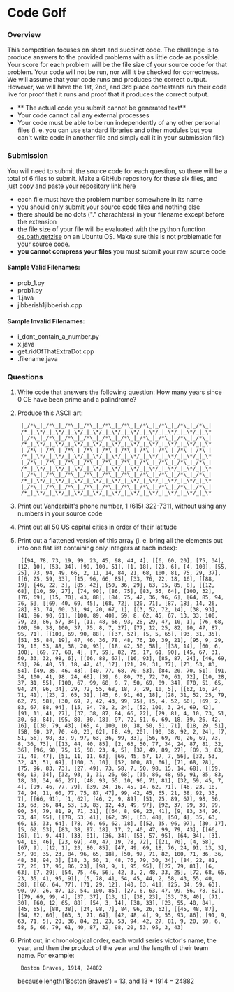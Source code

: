 # Code Golf


### Overview
This competition focuses on short and succinct code. 
The challenge is to produce answers to the provided problems with as little code as possible.
Your score for each problem will be the file size of your source code for that problem. Your code will not be run,
nor will it be checked for correctness. We will assume that your code runs and produces the correct output.
However, we will have the 1st, 2nd, and 3rd place contestants run their code live for proof that
it runs and proof that it produces the correct output.
* ** The actual code you submit cannot be generated text**
* Your code cannot call any external processes
* Your code must be able to be run independently of any other personal files (i. e. you can use standard libraries and other modules but you can't write code in another file and simply call it in your submission file)

### Submission
You will need to submit the source code for each question, so there will be a total of 6 files to submit.
Make a GitHub repository for these six files, and just copy and paste your repository link [here](https://docs.google.com/a/vanderbilt.edu/forms/d/e/1FAIpQLSfRFw3QpcDT8isA3lH1iNk3xvMhMzqeA6-FPLrShLZVs4VrSg/viewform)
* each file must have the problem number somewhere in its name
* you should only submit your source code files and nothing else
* there should be no dots ("." charachters) in your filename except before the extension
* the file size of your file will be evaluated with the python function [os.path.getzise](https://docs.python.org/2/library/os.path.html?highlight=os.path.getsize#os.path.getsize) on an Ubuntu OS. Make sure this is not problematic for your source code.
* **you cannot compress your files** you must submit your raw source code

#### Sample Valid Filenames:
* prob_1.py
* prob1.py
* 1.java
* jibberish1jibberish.cpp

#### Sample Invalid Filenames:
* i_dont_contain_a_number.py
* x.java
* get.ridOfThatExtraDot.cpp
* .filename.java

### Questions

1. Write code that answers the following question: How many years since 0 CE have been prime and a palindrome?
2. Produce this ASCII art:

        |_/*\_|_/*\_|_/*\_|_/*\_|_/*\_|_/*\_|_/*\_|_/*\_|_/*\_|_/*\_|
        /*_|_\*/_|_\*/_|_\*/_|_\*/_|_\*/_|_\*/_|_\*/_|_\*/_|_\*/_|_\*
        |_/*\_|_/*\_|_/*\_|_/*\_|_/*\_|_/*\_|_/*\_|_/*\_|_/*\_|_/*\_|
        /*_|_\*/_|_\*/_|_\*/_|_\*/_|_\*/_|_\*/_|_\*/_|_\*/_|_\*/_|_\*
        |_/*\_|_/*\_|_/*\_|_/*\_|_/*\_|_/*\_|_/*\_|_/*\_|_/*\_|_/*\_|
        /*_|_\*/_|_\*/_|_\*/_|_\*/_|_\*/_|_\*/_|_\*/_|_\*/_|_\*/_|_\*
        |_/*\_|_/*\_|_/*\_|_/*\_|_/*\_|_/*\_|_/*\_|_/*\_|_/*\_|_/*\_|
        /*_|_\*/_|_\*/_|_\*/_|_\*/_|_\*/_|_\*/_|_\*/_|_\*/_|_\*/_|_\*
        |_/*\_|_/*\_|_/*\_|_/*\_|_/*\_|_/*\_|_/*\_|_/*\_|_/*\_|_/*\_|
        /*_|_\*/_|_\*/_|_\*/_|_\*/_|_\*/_|_\*/_|_\*/_|_\*/_|_\*/_|_\*
        |_/*\_|_/*\_|_/*\_|_/*\_|_/*\_|_/*\_|_/*\_|_/*\_|_/*\_|_/*\_|
        /*_|_\*/_|_\*/_|_\*/_|_\*/_|_\*/_|_\*/_|_\*/_|_\*/_|_\*/_|_\*

3. Print out Vanderbilt's phone number, 1 (615) 322-7311, without using any numbers in your source code
4. Print out all 50 US capital cities in order of their latitude
5. Print out a flattened version of this array (i. e. bring all the elements out into one flat list containing only integers at each index):

        
        [[94, 78, 73, 19, 99, 23, 45, 98, 44, 4], [[6, 60, 20], [75, 34], [12, 10], [53, 34], [99, 100, 51], [1, 18], [23, 6], [4, 100], [55, 25], 73, 94, 49, 66, 2, 11, 14, 84, 21, 68, 100, 81, 75, 29, 37], [[6, 25, 59, 33], [15, 96, 66, 85], [33, 76, 22, 18, 16], [[88, 19], [46, 22, 3], [85, 42], [50, 36, 29], 63, 15, 85, 8], [[12, 68], [10, 59, 27], [74, 90], [86, 75], [83, 55, 64], [100, 32], [76, 69], [15, 70], 43, 88], [84, 75, 42, 36, 96, 6], [64, 85, 94, 76, 5], [[69, 40, 69, 45], [68, 72], [20, 71], [87, 18], 14, 26, 28], 83, 74, 60, 31, 94, 20, 67, 1], [[3, 52, 72, 14], [38, 93], [41, 86, 90, 61], [100, 89, 40], 59, 8, 62, 45, 67, 13, 33, 100, 79, 23, 86, 57, 34], [11, 48, 66, 93, 28, 29, 47, 10, 1], [76, 68, 100, 60, 38, 100, 37, 75, 8, 7, 27], [77, 12, 25, 82, 90, 47, 87, 95, 71], [[100, 69, 90, 88], [[37, 52], [5, 5, 65], [93, 31, 35], [51, 35, 84, 19], 47, 46, 36, 78, 48, 76, 10, 39, 21], [95, 9, 29, 79, 16, 53, 88, 38, 20, 93], [18, 42, 50, 58], [[38, 14], [60, 6, 100], [69, 77, 68, 4], [7, 59], 82, 75, 17, 61, 90], [45, 67, 31, 50, 33, 32, 98, 6], [[66, 88, 67], [16, 93], [85, 87, 24], [46, 69, 53], 26, 40, 51, 18, 47, 41, 17], [21, 79, 31, 77], [73, 53, 83, 54], [49, 35, 46, 43], [40, 77, 68, 70, 53], [84, 20, 70, 51], [91, 34, 100, 41, 98, 24, 66], [39, 6, 80, 70, 72, 70, 61, 72], [10, 28, 37, 31, 55], [100, 67, 99, 68, 9, 7, 50, 69, 89, 34], [70, 51, 65, 94, 24, 96, 34], 29, 72, 55, 68, 18, 7, 29, 10, 5], [[62, 16, 24, 71, 41], [23, 2, 65, 31], [45, 6, 91, 61, 18], [28, 31, 52, 25, 79, 62, 75, 58], [30, 69, 7, 42, 43, 99, 75], [5, 4, 52, 60], [69, 2, 83, 67, 88, 94], [15, 94, 78, 2, 24], [52, 100, 3, 24, 69, 42], [91, 11, 41, 27], [37, 38, 87, 84, 66, 22], [29, 81, 4, 10, 73, 51, 30, 63, 84], [95, 80, 30, 18], 97, 72, 51, 6, 69, 18, 39, 26, 42, 16], [[30, 79, 43], [65, 4, 100, 10, 18, 50, 51, 71], [18, 29, 51], [58, 60, 37, 70, 40, 23, 62], [8, 49, 20], [90, 38, 92, 2, 24], [7, 51, 56], 98, 33, 9, 97, 63, 36, 99, 33], [56, 69, 70, 26, 69, 73, 8, 36, 73], [[13, 44, 40, 85], [2, 63, 50, 77, 34, 24, 87, 81, 32, 36], [96, 90, 75, 15, 58, 23, 4, 5], [37, 49, 89, 27], [89, 3, 83, 71, 40, 47], [51, 11, 11, 63], [66, 45, 57, 17, 7, 56], [32, 53, 32, 43, 51, 69], [100, 3, 10], [52, 100, 81, 66], [71, 68, 28], [75, 96, 83, 73], [27, 49], 73, 58, 7, 50, 98, 15, 14, 68], [[59, 68, 19, 34], [32, 93, 1, 31, 26, 68], [35, 86, 48, 95, 91, 85, 83, 18, 31, 34, 66, 27], [48, 93, 55, 10, 96, 71, 81], [32, 59, 45, 7, 4], [99, 46, 77, 79], [39, 24, 16, 45, 14, 62, 71], [46, 23, 18, 74, 94, 11, 60, 77, 75, 87, 47], 99, 42, 45, 65, 21, 38, 92, 33, 7], [[66, 91], [1, 62], [46, 2, 9, 89], [51, 25, 89, 67], 98, 56, 13, 63, 36, 84, 53, 13, 83, 12, 43, 49, 97], [92, 37, 99, 30, 99, 90, 34, 79, 81, 9, 71, 31], [[64, 8, 96, 23, 41], [9, 83, 34, 26, 73, 48, 95], [[78, 53, 41], [62, 39], [63, 48], [50, 4], 35, 63, 66, 15, 33, 64], [78, 76, 66, 62, 18], [[52, 35, 96, 97], [30, 17], [5, 62, 53], [83, 38, 97, 18], 17, 2, 40, 47, 99, 79, 43], [[66, 16], [1, 9, 44], [33, 81], [36, 34], [53, 57, 95], [64, 34], [31, 94, 16, 46], [23, 69], 40, 47, 19, 78, 72], [[21, 70], [4, 58], [67, 9], [12, 1], 23, 80, 85], [47, 49, 69, 18, 76, 24, 91, 13, 3], 57, 98, 35, 23, 84, 96, 65, 18], [50, 97, 71, 82, 100, 71, 36, 36, 48, 38, 94, 3], [18, 3, 50, 1, 48, 76, 79, 30, 34], [84, 22, 81, 77, 26, 17, 96, 86, 23], [98, 9, 1, 95, 95], [[27, 79, 81], [6, 63], [7, 29], [54, 75, 46, 56], 42, 3, 2, 48, 33, 25], [72, 68, 65, 23, 35, 41, 95, 91], [5, 78, 41, 54, 45, 44, 2, 58, 43, 55, 40, 38], [[66, 64, 77], [71, 29, 12], [40, 63, 41], [25, 34, 59, 63], 90, 97, 26, 87, 13, 54, 100, 85], [27, 6, 63, 47, 99, 56, 78, 82], [[79, 69, 99, 4], [37, 37], [13, 1], [38, 23], [53, 78, 40], [71, 30], [60, 12, 65, 88], [54, 3, 14], [38, 33], [23, 55, 48, 84], [45, 65], [88, 38], [24, 98, 7], 84, 96, 26, 62], [[45, 48, 87], [54, 82, 60], [63, 3, 71, 64], [42, 48, 4], 9, 55, 93, 86], [91, 9, 63, 71, 5], 20, 36, 84, 21, 23, 53, 94, 42, 27, 81, 9, 20, 50, 6, 58, 5, 66, 79, 61, 40, 87, 32, 98, 20, 53, 95, 3, 43]

6. Print out, in chronological order, each world series victor's name, the year, and then the product of the year and the length of their team name. For example:

        Boston Braves, 1914, 24882

    because length('Boston Braves') = 13, and 13 * 1914 = 24882
